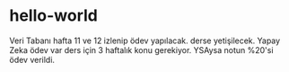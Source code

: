 # hello-world


Veri Tabanı hafta 11 ve 12 izlenip ödev yapılacak. derse yetişilecek.
Yapay Zeka ödev var ders için 3 haftalık konu gerekiyor.
YSAysa notun %20'si ödev verildi.
